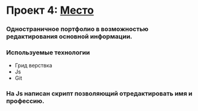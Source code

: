 # Проект 4: [Место](https://kozihodja.github.io/mesto/)

### Одностраничное портфолио в возможностью редактирования основной информации.

### Используемые технологии

* Грид верствка
* Js
*	Git


### На Js написан скрипт позволяющий отредактировать имя и профессию.